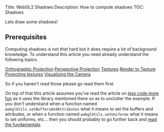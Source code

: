 Title: WebGL2 Shadows
Description: How to compute shadows
TOC: Shadows

Lets draw some shadows!

## Prerequisites

Computing shadows is not *that* hard but it does require
a lot of background knowledge. To understand this article
you need already understand the following topics.

[Orthographic Projection](webgl-3d-orthographics.html)
[Perspective Projection](webgl-3d-perspective.html)
[Textures](webgl-3d-textures.html)
[Render to Texture](webgl-render-to-texture.html)
[Projecting textures](webgl-planar-projection-mapping.html)
[Visualizing the Camera](webgl-visualizing-the-camera.html)

So if you haven't read those please go read them first.

On top of that this article assumes you've read the article on
[less code more fun](webgl-less-code-more-fun.html)
as it uses the library mentioned there so as to
unclutter the example. If you don't understand
when a function named `webglUtils.setBuffersAndAttributes`
what it means to set the buffers and attributes, or when
a function named `webglUtils.setUniforms` what it means
to set uniforms, etc... then you should probably to go further back and
[read the fundamentals](webgl-fundamentals.html).


